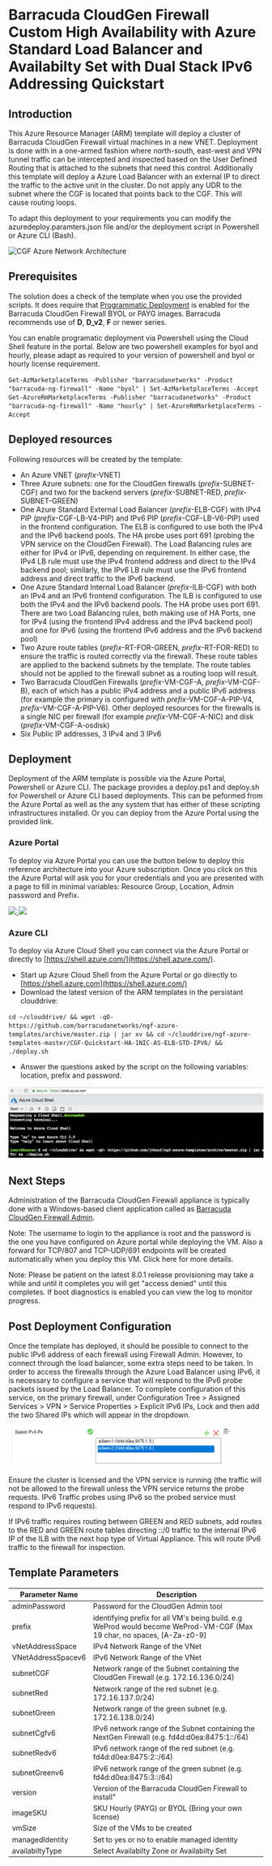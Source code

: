 # Barracuda CloudGen Firewall Custom High Availability with Azure Standard Load Balancer and Availabilty Set with Dual Stack IPv6 Addressing Quickstart

## Introduction
This Azure Resource Manager (ARM) template will deploy a cluster of Barracuda CloudGen Firewall virtual machines in a new VNET. Deployment is done with in a one-armed fashion where north-south, east-west and VPN tunnel traffic can be intercepted and inspected based on the User Defined Routing that is attached to the subnets that need this control. Additionally this template will deploy a Azure Load Balancer with an external IP to direct the traffic to the active unit in the cluster. Do not apply any UDR to the subnet where the CGF is located that points back to the CGF. This will cause routing loops.

To adapt this deployment to your requirements you can modify the azuredeploy.paramters.json file and/or the deployment script in Powershell or Azure CLI (Bash).

![CGF Azure Network Architecture](images/cgf-ha-1nic-elb-ilb.png)

## Prerequisites
The solution does a check of the template when you use the provided scripts. It does require that [Programmatic Deployment](https://azure.microsoft.com/en-us/blog/working-with-marketplace-images-on-azure-resource-manager/) is enabled for the Barracuda CloudGen Firewall BYOL or PAYG images. Barracuda recommends use of **D**, **D_v2**, **F** or newer series. 

You can enable programatic deployment via Powershell using the Cloud Shell feature in the portal. Below are two powershell examples for byol and hourly, please adapt as required to your version of powershell and byol or hourly license requirement.

`Get-AzMarketplaceTerms -Publisher "barracudanetworks" -Product "barracuda-ng-firewall" -Name "byol" | Set-AzMarketplaceTerms -Accept`
`Get-AzureRmMarketplaceTerms -Publisher "barracudanetworks" -Product "barracuda-ng-firewall" -Name "hourly" | Set-AzureRmMarketplaceTerms -Accept`




## Deployed resources
Following resources will be created by the template:
- An Azure VNET (*prefix*-VNET)
- Three Azure subnets: one for the CloudGen firewalls (*prefix*-SUBNET-CGF) and two for the backend servers (*prefix*-SUBNET-RED, *prefix*-SUBNET-GREEN)
- One Azure Standard External Load Balancer (*prefix*-ELB-CGF) with IPv4 PIP (*prefix*-CGF-LB-V4-PIP) and IPv6 PIP (*prefix*-CGF-LB-V6-PIP) used in the frontend configuration. The ELB is configured to use both the IPv4 and the IPv6 backend pools. The HA probe uses port 691 (probing the VPN service on the CloudGen Firewall).  The Load Balancing rules are either for IPv4 or IPv6, depending on requirement. In either case, the IPv4 LB rule must use the IPv4 frontend address and direct to the IPv4 backend pool; similarly, the IPv6 LB rule must use the IPv6 frontend address and direct traffic to the IPv6 backend.
- One Azure Standard Internal Load Balancer (*prefix*-ILB-CGF) with both an IPv4 and an IPv6 frontend configuration. The ILB is configured to use both the IPv4 and the IPv6 backend pools. The HA probe uses port 691. There are two Load Balancing rules, both making use of HA Ports,  one for IPv4 (using the frontend IPv4 address and the IPv4 backend pool) and one for IPv6 (using the frontend IPv6 address and the IPv6 backend pool)
- Two Azure route tables (*prefix*-RT-FOR-GREEN, *prefix*-RT-FOR-RED) to ensure the traffic is routed correctly via the firewall. These route tables are applied to the backend subnets by the template. The route tables should not be applied to the firewall subnet as a routing loop will result.
- Two Barracuda CloudGen Firewalls (*prefix*-VM-CGF-A, *prefix*-VM-CGF-B), each of which has a public IPv4 address and a public IPv6 address (for example the primary is configured with *prefix*-VM-CGF-A-PIP-V4, *prefix*-VM-CGF-A-PIP-V6). Other deployed resources for the firewalls is a single NIC per firewall (for example *prefix*-VM-CGF-A-NIC) and disk (*prefix*-VM-CGF-A-osdisk)
- Six Public IP addresses, 3 IPv4 and 3 IPv6


## Deployment

Deployment of the ARM template is possible via the Azure Portal, Powershell or Azure CLI. 
The package provides a deploy.ps1 and deploy.sh for Powershell or Azure CLI based deployments. This can be peformed from the Azure Portal as well as the any system that has either of these scripting infrastructures installed. Or you can deploy from the Azure Portal using the provided link.

### Azure Portal

To deploy via Azure Portal you can use the button below to deploy this reference architecture into your Azure subscription. Once you click on this the Azure Portal will ask you for your credentials and you are presented with a page to fill in minimal variables: Resource Group, Location, Admin password and Prefix.

<a href="https://portal.azure.com/#create/Microsoft.Template/uri/https%3A%2F%2Fraw.githubusercontent.com%2Fbarracudanetworks%2Fngf-azure-templates%2Fmaster%2Fcontrib%2FCGF-Quickstart-HA-1NIC-ASZ-ELB-STD-IPV6%2Fazuredeploy.json" target="_blank">
    <img src="http://azuredeploy.net/deploybutton.png"/>
</a>
<a href="http://armviz.io/#/?load=https%3A%2F%2Fraw.githubusercontent.com%2Fbarracudanetworks%2Fngf-azure-templates%2Fmaster%2Fcontrib%2FCGF-Quickstart-HA-1NIC-ASZ-ELB-STD-IPV6%2Fazuredeploy.json" target="_blank">
    <img src="http://armviz.io/visualizebutton.png"/>
</a>

### Azure CLI

To deploy via Azure Cloud Shell you can connect via the Azure Portal or directly to [https://shell.azure.com/](https://shell.azure.com/). 

- Start up Azure Cloud Shell from the Azure Portal or go directly to [https://shell.azure.com](https://shell.azure.com/)
- Download the latest version of the ARM templates in the persistant clouddrive:

`cd ~/clouddrive/ && wget -qO- https://github.com/barracudanetworks/ngf-azure-templates/archive/master.zip | jar xv && cd ~/clouddrive/ngf-azure-templates-master/CGF-Quickstart-HA-1NIC-AS-ELB-STD-IPV6/ && ./deploy.sh`

- Answer the questions asked by the script on the following variables: location, prefix and password.

![Azure Cloud Shell Bash Edition](images/azurecloudshell1.png)

## Next Steps

Administration of the Barracuda CloudGen Firewall appliance is typically done with a Windows-based client application called as [Barracuda CloudGen Firewall Admin](https://dlportal.barracudanetworks.com/#/search).

Note: The username to login to the appliance is root and the password is the one you have configured on Azure portal while deploying the VM. Also a forward for TCP/807 and TCP-UDP/691 endpoints will be created automatically when you deploy this VM. Click here for more details.

Note: Please be patient on the latest 8.0.1 release provisioning may take a while and until it completes you will get "access denied" until this completes. If boot diagnostics is enabled you can view the log to monitor progress.

## Post Deployment Configuration

Once the template has deployed, it should be possible to connect to the public IPv6 address of each firewall using Firewall Admin. However, to connect through the load balancer, some extra steps need to be taken. In order to access the firewalls through the Azure Load Balancer using IPv6, it is necessary to configure a service that will respond to the IPv6 probe packets issued by the Load Balancer. To complete configuration of this service, on the primary firewall, under Configuration Tree > Assigned Services > VPN > Service Properties > Explicit IPv6 IPs, Lock and then add the two Shared IPs which will appear in the dropdown. 

![Service with IPv6](images/services.png)

Ensure the cluster is licensed and the VPN service is running (the traffic will not be allowed to the firewall unless the VPN service returns the probe requests. IPv6 Traffic probes using IPv6 so the probed service must respond to IPv6 requests).

If IPv6 traffic requires routing between GREEN and RED subnets, add routes to the RED and GREEN route tables directing ::/0 traffic to the internal IPv6 IP of the ILB with the next hop type of Virtual Appliance. This will route IPv6 traffic to the firewall for inspection.


## Template Parameters
| Parameter Name | Description
|---|---
adminPassword | Password for the CloudGen Admin tool 
prefix | identifying prefix for all VM's being build. e.g WeProd would become WeProd-VM-CGF (Max 19 char, no spaces, [A-Za-z0-9] 
vNetAddressSpace | IPv4 Network Range of the VNet
VNetAddressSpacev6 | IPv6 Network Range of the VNet
subnetCGF | Network range of the Subnet containing the CloudGen Firewall (e.g. 172.16.136.0/24)
subnetRed | Network range of the red subnet (e.g. 172.16.137.0/24)
subnetGreen | Network range of the green subnet (e.g. 172.16.138.0/24)
subnetCgfv6 | IPv6 network range of the Subnet containing the NextGen Firewall (e.g. fd4d:d0ea:8475:1::/64)
subnetRedv6 | IPv6 network range of the red subnet (e.g. fd4d:d0ea:8475:2::/64)
subnetGreenv6 | IPv6 network range of the green subnet (e.g. fd4d:d0ea:8475:3::/64)
version |  Version of the Barracuda CloudGen Firewall to install"
imageSKU | SKU Hourly (PAYG) or BYOL (Bring your own license)
vmSize | Size of the VMs to be created
managedIdentity | Set to yes or no to enable managed identity
availabiltyType | Select Availabilty Zone or Availabilty Set